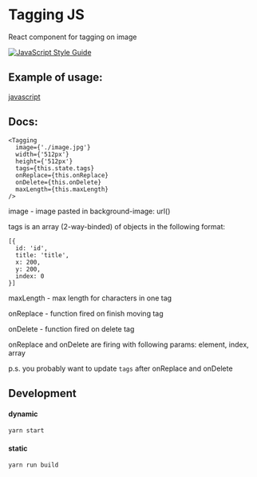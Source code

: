 # Tagging JS

React component for tagging on image

[![JavaScript Style Guide](https://cdn.rawgit.com/feross/standard/master/badge.svg)](https://github.com/feross/standard)

## Example of usage:

[javascript](main.js)

## Docs:

```
<Tagging
  image={'./image.jpg'}
  width={'512px'}
  height={'512px'}
  tags={this.state.tags}
  onReplace={this.onReplace}
  onDelete={this.onDelete}
  maxLength={this.maxLength}
/>
```

image - image pasted in background-image: url()

tags is an array (2-way-binded) of objects in the following format:
```
[{
  id: 'id',
  title: 'title',
  x: 200,
  y: 200,
  index: 0
}]
```

maxLength - max length for characters in one tag

onReplace - function fired on finish moving tag

onDelete - function fired on delete tag

onReplace and onDelete are firing with following params: element, index, array

p.s. you probably want to update `tags` after onReplace and onDelete


## Development

#### dynamic

    yarn start

#### static

    yarn run build
